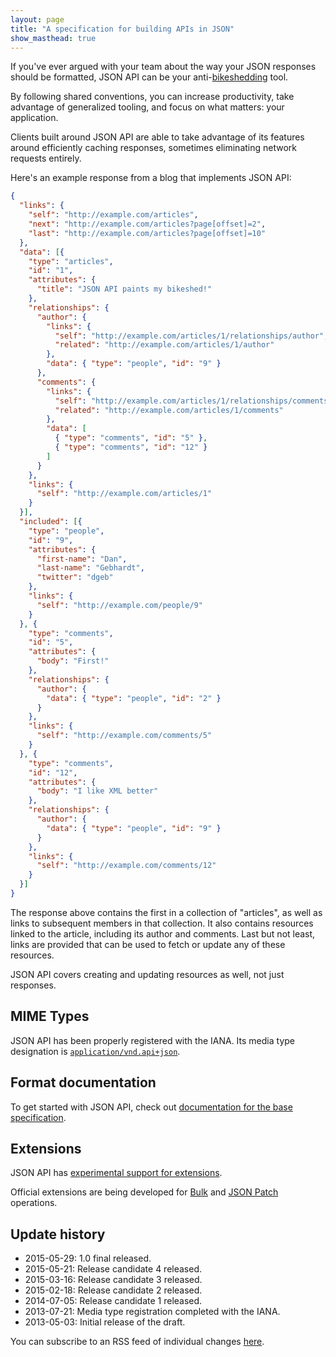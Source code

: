 ```yaml
---
layout: page
title: "A specification for building APIs in JSON"
show_masthead: true
---
```


If you've ever argued with your team about the way your JSON responses
should be formatted, JSON API can be your anti-[bikeshedding](http://bikeshed.org) tool.

By following shared conventions, you can increase productivity,
take advantage of generalized tooling, and focus on what
matters: your application.

Clients built around JSON API are able to take
advantage of its features around efficiently caching responses,
sometimes eliminating network requests entirely.

Here's an example response from a blog that implements JSON API:

```json
{
  "links": {
    "self": "http://example.com/articles",
    "next": "http://example.com/articles?page[offset]=2",
    "last": "http://example.com/articles?page[offset]=10"
  },
  "data": [{
    "type": "articles",
    "id": "1",
    "attributes": {
      "title": "JSON API paints my bikeshed!"
    },
    "relationships": {
      "author": {
        "links": {
          "self": "http://example.com/articles/1/relationships/author",
          "related": "http://example.com/articles/1/author"
        },
        "data": { "type": "people", "id": "9" }
      },
      "comments": {
        "links": {
          "self": "http://example.com/articles/1/relationships/comments",
          "related": "http://example.com/articles/1/comments"
        },
        "data": [
          { "type": "comments", "id": "5" },
          { "type": "comments", "id": "12" }
        ]
      }
    },
    "links": {
      "self": "http://example.com/articles/1"
    }
  }],
  "included": [{
    "type": "people",
    "id": "9",
    "attributes": {
      "first-name": "Dan",
      "last-name": "Gebhardt",
      "twitter": "dgeb"
    },
    "links": {
      "self": "http://example.com/people/9"
    }
  }, {
    "type": "comments",
    "id": "5",
    "attributes": {
      "body": "First!"
    },
    "relationships": {
      "author": {
        "data": { "type": "people", "id": "2" }
      }
    },
    "links": {
      "self": "http://example.com/comments/5"
    }
  }, {
    "type": "comments",
    "id": "12",
    "attributes": {
      "body": "I like XML better"
    },
    "relationships": {
      "author": {
        "data": { "type": "people", "id": "9" }
      }
    },
    "links": {
      "self": "http://example.com/comments/12"
    }
  }]
}
```

The response above contains the first in a collection of "articles", as well as
links to subsequent members in that collection. It also contains resources
linked to the article, including its author and comments. Last but not least,
links are provided that can be used to fetch or update any of these
resources.

JSON API covers creating and updating resources as well, not just responses.

## <a href="#mime-types" id="mime-types" class="headerlink"></a> MIME Types

JSON API has been properly registered with the IANA. Its media
type designation is [`application/vnd.api+json`](http://www.iana.org/assignments/media-types/application/vnd.api+json).

## <a href="#format-documentation" id="format-documentation" class="headerlink"></a> Format documentation

To get started with JSON API, check out [documentation for the base
specification](/json-api/format).

## <a href="#extensions" id="extensions" class="headerlink"></a> Extensions

JSON API has [experimental support for extensions](/extensions).

Official extensions are being developed for [Bulk](/extensions/bulk/) and
[JSON Patch](/extensions/jsonpatch/) operations.

## <a href="#update-history" id="update-history" class="headerlink"></a> Update history

- 2015-05-29: 1.0 final released.
- 2015-05-21: Release candidate 4 released.
- 2015-03-16: Release candidate 3 released.
- 2015-02-18: Release candidate 2 released.
- 2014-07-05: Release candidate 1 released.
- 2013-07-21: Media type registration completed with the IANA.
- 2013-05-03: Initial release of the draft.

You can subscribe to an RSS feed of individual changes [here](https://github.com/json-api/json-api/commits.atom).
